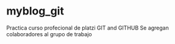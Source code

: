 # myblog_git
Practica curso profecional de platzi GIT and GITHUB
Se agregan colaboradores al grupo de trabajo
